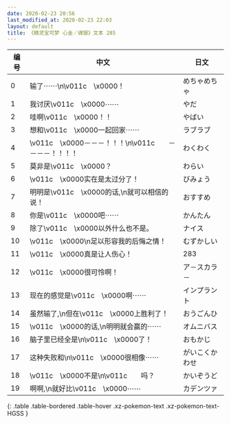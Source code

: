 ```yaml
---
date: 2020-02-23 20:56
last_modified_at: 2020-02-23 22:03
layout: default
title: 《精灵宝可梦 心金／魂银》文本 285
---
```

| 编号 | 中文 | 日文 |
| ---- | ---- | ---- |
| 0 | 输了⋯⋯\n\v011c　\x0000！ | めちゃめちゃ |
| 1 | 我讨厌\v011c　\x0000⋯⋯ | やだ |
| 2 | 哇啊\v011c　\x0000！！ | やばい |
| 3 | 想和\v011c　\x0000一起回家⋯⋯ | ラブラブ |
| 4 | \v011c　\x0000－－－！！！\n\v011c　　－－－－！！！！ | わくわく |
| 5 | 莫非是\v011c　\x0000？ | わらい |
| 6 | \v011c　\x0000实在是太过分了！ | びみょう |
| 7 | 明明是\v011c　\x0000的话,\n就可以相信的说！ | おすすめ |
| 8 | 你是\v011c　\x0000吧⋯⋯ | かんたん |
| 9 | 除了\v011c　\x0000以外什么也不是。 | ナイス |
| 10 | \v011c　\x0000\n足以形容我的后悔之情！ | むずかしい |
| 11 | \v011c　\x0000真是让人伤心！ | 283 |
| 12 | \v011c　\x0000很可怜啊！ | ア－スカラ－ |
| 13 | 现在的感觉是\v011c　\x0000啊⋯⋯ | インプラント |
| 14 | 虽然输了,\n但在\v011c　\x0000上胜利了！ | おうごんひ |
| 15 | \v011c　\x0000的话,\n明明就会赢的⋯⋯ | オムニバス |
| 16 | 脑子里已经全是\n\v011c　\x0000了！ | おもかじ |
| 17 | 这种失败和\n\v011c　\x0000很相像⋯⋯ | がいこくかわせ |
| 18 | \v011c　\x0000不是\n\v011c　　吗？ | かいぞうど |
| 19 | 啊啊,\n就好比\v011c　\x0000⋯⋯ | カデンツァ |
{: .table .table-bordered .table-hover .xz-pokemon-text .xz-pokemon-text-HGSS }